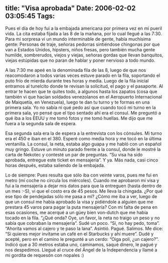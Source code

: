 title: "Visa aprobada"
Date: 2006-02-02 03:05:45
Tags: 
---
<p>Pues el día de hoy fui a la embajada americana por primera vez en mi pueril vida. La cita estaba fijada a las 8 de la mañana, por lo cual llegué a las 7:30. Para mi sorpresa vi un mundo interminable de gente, había muchísima gente: Personas de traje, señoras pedorras sintiéndose chingonas por que van a Estados Unidos, hipsters, niños fresas, pero también mucha gente humilde, sombrerudos, viejos y viejas, señoras gordas que llevan banquitos, viejas estúpidas que no paran de hablar y poner nervioso a todo mundo.</p>

<p>A las 7:30 me apeé en la denominada fila de las 8, luego de que nos reacomodaron a todos varias veces estuve parado en la fila, soportando el puto frío de mierda durante tres horas y media. Luego de la fila inicial entramos al tunelcito donde te revisan la solicitud, el pago y el pasaporte. Al entrar te hacen que te quites todo, a algunos hasta los zapatos (cosa que también vi que hacían soldados venezolanos en el Aeropuerto Internacional de Maiquetía, en Venezuela), luego te dan tu turno y te formas en una primera sala. Yo no sabía ni qué pedo así que cuando tocó mi turno en la primera sala, yo pensé que el tipo sentado ahí era el consul. Me preguntó a qué iba a los EEUU y me tomó fotos y me tomó huellas. Me dijo que me fuera a la segunda sala de espera.</p>

<p>Esa segunda sala era la de espera a la entrevista con los cónsules. Mi turno era el 450 e iban en el 380. Esperé como media hora y me tocó en la última ventanilla. La consul, la neta, estaba algo guapa y me habló con un español muy gringo. Estuve un minuto parado frente a la consul, donde le mostré la carta de Nekotec y contesté un par de preguntas. &#8220;Su visa ha sido aprobada, entregue este ticket en mensajería&#8221;. Y ya. Más nada, casi cinco horas después, estaba saliendo de la embajada.</p>

<p>Lo de siempre: Pues resulta que sólo iba con veinte varos, pues me fui en metro (mi coche no circula los miércoles). Cuando me aprobaron mi visa y fui a la mensajería a dejar mis datos para que la entreguen (hasta dentro de un mes :-S), vi que el costo era de 45 pesos. Me lleva la chingada. ¿Por qué ese tipo de pendejadas sólo me pasa a mí? ¿Cómo me iba a ver, luego de que un consul me había aprobado la visa y pidiéndole a alguien que me prestara 45 varos para pagar la puta mensajería? Con mi falta de pena en esas ocasiones, me acerqué a un güey bien von-dutch que me había tocado en la fila. &#8220;¿Qué onda? Oye, un favor, la neta no traigo un peso y no sabía que cobraban la mensajería&#8221;. Sudé un poco. &#8220;Sí, no hay pedo, toma&#8221;. &#8220;Ahorita vamos al cajero y te paso la lana&#8221;. Asintió. Pagué. Salimos. Me dice: &#8220;Si quieres mejor invítame un café en el Starbucks y ahí muere&#8221;. Dudé y acepté, pero en el camino le pregunté a un cerdo: &#8220;Oiga poli, ¿un cajero?&#8221;. Indicó que a 30 metros estaba uno, caminamos, saqué dinero, le pagué y nos despedimos. Llegué al cruce del Ángel de la Independencia y llamé a mi gordita de requesón con nopales :)</p>
